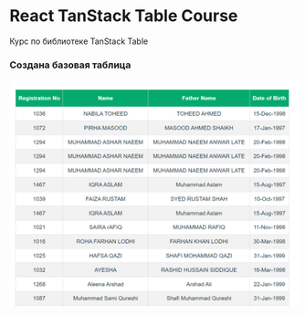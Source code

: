 # React TanStack Table Course

Курс по библиотеке TanStack Table

### Создана базовая таблица

![сгруппированные колонки](./screenshots/BaseTable.png)